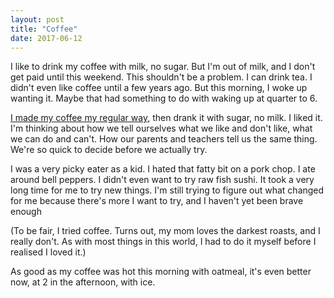 ```yaml
---
layout: post
title: "Coffee"
date: 2017-06-12
---
```


I like to drink my coffee with milk, no sugar. But I'm out of milk, and I don't get paid until this weekend. This shouldn't be a problem. I can drink tea. I didn't even like coffee until a few years ago. But this morning, I woke up wanting it. Maybe that had something to do with waking up at quarter to 6.

<a href="https://www.youtube.com/watch?v=gPu7sav8Wfs&amp;t=77s">I made my coffee my regular way</a>, then drank it with sugar, no milk. I liked it. I'm thinking about how we tell ourselves what we like and don't like, what we can do and can't. How our parents and teachers tell us the same thing. We're so quick to decide before we actually try.

I was a very picky eater as a kid. I hated that fatty bit on a pork chop. I ate around bell peppers. I didn't even want to try raw fish sushi. It took a very long time for me to try new things. I'm still trying to figure out what changed for me because there's more I want to try, and I haven't yet been brave enough

(To be fair, I tried coffee. Turns out, my mom loves the darkest roasts, and I really don't. As with most things in this world, I had to do it myself before I realised I loved it.)

As good as my coffee was hot this morning with oatmeal, it's even better now, at 2 in the afternoon, with ice.
